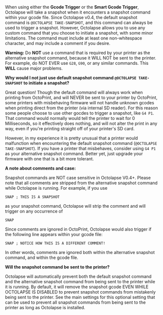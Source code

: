 When using either the **Gcode Trigger** or the **Smart Gcode Trigger**, Octolapse will take a snapshot when it encounters a snapshot command within your gcode file.  Since Octolapse v0.4, the default snapshot command is ```@OCTOLAPSE TAKE-SNAPSHOT```, and this command can always be used to trigger a snapshot.  However, Octolapse allows you to use any custom command that you choose to initiate a snapshot, with some minor limitations.  The command must include at least one non-whitespace character, and may include a comment if you desire.

**Warning:** Do **NOT** use a command that is required by your printer as the alternative snapshot command, because it WILL NOT be sent to the printer.  For example, do NOT EVER use ```G28```, ```G90```, or any similar commands.  This **WILL** cause major problems.

**Why would I not just use default snapshot command ```@OCTOLAPSE TAKE-SNAPSHOT``` to initiate a snapshot?**

Great question!  Though the default command will always work when printing from OctoPrint, and will NEVER be sent to your printer by OctoPrint, some printers with misbehaving firmware will not handle unknown gcodes when printing direct from the printer (via internal SD reader).  For this reason some people choose to use other gocdes to trigger a snapshot, like ```G4 P1```.  That command would  normally would tell the printer to wait for 0 Milliseconds, so it effectively does nothing, and will not alter the print in any way, even if you're printing straight off of your printer's SD card.

However, in my experience it is pretty unusual that a printer would malfunction when encountering the default snapshot command (```@OCTOLAPSE TAKE-SNAPSHOT```).  If you have a printer that misbehaves, consider using ```G4 P1``` as your alternative snapshot command.  Better yet, just upgrade your firmware with one that is a bit more tolerant.

**A note about comments and case:**

Snapshot commands are NOT case sensitive in Octolapse V0.4+.  Please note that all comments are stripped from the alternative snapshot command while Octolapse is running.  For example, if you use

```SNAP ; THIS IS A SNAPSHOT```

as your snapshot command, Octolapse will strip the comment and will trigger on any occurrence of

```SNAP```

Since comments are ignored in OctoPrint, Octolapse would also trigger if the following line appears within your gcode file:

```SNAP ; NOTICE HOW THIS IS A DIFFERENT COMMENT!```

In other words, comments are ignored both within the alternative snapshot command, and within the gcode file.

**Will the snapshot command be sent to the printer?**

Octolapse will automatically prevent both the default snapshot command and the alternative snapshot command from being sent to the printer while it is running.  By default, it will remove the snapshot gcode EVEN WHILE OCTOLAPSE IS DISABLED to prevent snapshot commands from mistakenly being sent to the printer.  See the main settings for this optional setting that can be used to prevent all snapshot commands from being sent to the printer as long as Octolapse is installed.
